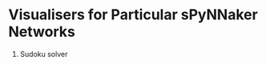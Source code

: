 Visualisers for Particular sPyNNaker Networks
=============================================

1. Sudoku solver
